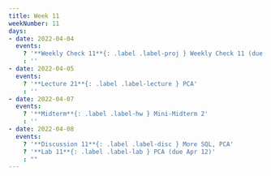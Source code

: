 ```yaml
---
title: Week 11
weekNumber: 11
days:
- date: 2022-04-04
  events:
    ? '**Weekly Check 11**{: .label .label-proj } Weekly Check 11 (due Apr 11)'
    : ''
- date: 2022-04-05
  events:
    ? '**Lecture 21**{: .label .label-lecture } PCA'
    : ''
- date: 2022-04-07
  events:
    ? '**Midterm**{: .label .label-hw } Mini-Midterm 2'
    : ''
- date: 2022-04-08
  events:
    ? '**Discussion 11**{: .label .label-disc } More SQL, PCA'
    ? '**Lab 11**{: .label .label-lab } PCA (due Apr 12)'
    : ""
---
```


